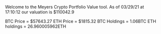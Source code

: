 Welcome to the Meyers Crypto Portfolio Value tool. 
As of 03/29/21 at 17:10:12 our valuation is $110042.9 

BTC Price = $57643.27
 ETH Price = $1815.32
BTC Holdings = 1.06BTC
 ETH holdings = 26.960005962ETH 
